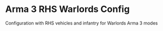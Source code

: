 # Arma 3 RHS Warlords Config

Configuration with RHS vehicles and infantry for Warlords Arma 3 modes
